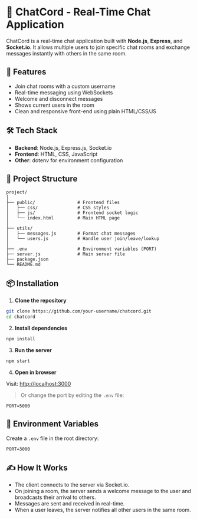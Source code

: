 # 💬 ChatCord - Real-Time Chat Application

ChatCord is a real-time chat application built with **Node.js**, **Express**, and **Socket.io**. It allows multiple users to join specific chat rooms and exchange messages instantly with others in the same room.

## 🚀 Features

- Join chat rooms with a custom username  
- Real-time messaging using WebSockets  
- Welcome and disconnect messages  
- Shows current users in the room  
- Clean and responsive front-end using plain HTML/CSS/JS  

## 🛠️ Tech Stack

- **Backend**: Node.js, Express.js, Socket.io  
- **Frontend**: HTML, CSS, JavaScript  
- **Other**: dotenv for environment configuration  

## 📁 Project Structure

```
project/
│
├── public/                # Frontend files
│   ├── css/               # CSS styles
│   ├── js/                # Frontend socket logic
│   └── index.html         # Main HTML page
│
├── utils/
│   ├── messages.js        # Format chat messages
│   └── users.js           # Handle user join/leave/lookup
│
├── .env                   # Environment variables (PORT)
├── server.js              # Main server file
├── package.json
└── README.md
```

## 📦 Installation

1. **Clone the repository**

```bash
git clone https://github.com/your-username/chatcord.git
cd chatcord
```

2. **Install dependencies**

```bash
npm install
```

3. **Run the server**

```bash
npm start
```

4. **Open in browser**

Visit: [http://localhost:3000](http://localhost:3000)

> Or change the port by editing the `.env` file:

```env
PORT=5000
```

## 🔐 Environment Variables

Create a `.env` file in the root directory:

```
PORT=3000
```

## ✍️ How It Works

- The client connects to the server via Socket.io.  
- On joining a room, the server sends a welcome message to the user and broadcasts their arrival to others.  
- Messages are sent and received in real-time.  
- When a user leaves, the server notifies all other users in the same room.  

